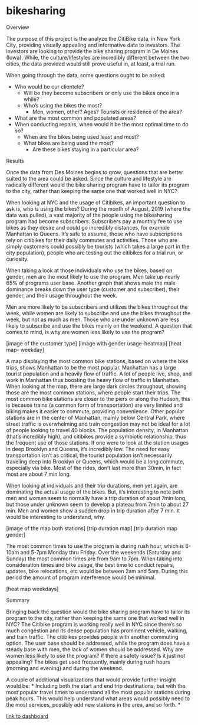 # bikesharing

Overview

The purpose of this project is the analyze the CitiBike data, in New York City, providing visually appealing and informative data to investors. The investors are looking to provide the bike sharing program in De Moines (Iowa). While, the culture/lifestyles are incredibly different between the two cities, the data provided would still prove useful in, at least, a trial run. 

When going through the data, some questions ought to be asked:

* Who would be our clientele? 
	* Will be they become subscribers or only use the bikes once in a while?
	* Who’s using the bikes the most? 
		* Men, women, other? Ages? Tourists or residence of the area? 
* What are the most common and populated areas? 
* When conducting repairs, when would it be the most optimal time to do so?
	* When are the bikes being used least and most?
	* What bikes are being used the most? 
		* Are these bikes staying in a particular area? 

Results

Once the data from Des Moines begins to grow, questions that are better suited to the area could be asked. Since the culture and lifestyle are radically different would the bike sharing program have to tailor its program to the city, rather than keeping the same one that worked well in NYC? 

When looking at NYC and the usage of Citibikes, an important question to ask is, who is using the bikes? During the month of August, 2019 (where the data was pulled), a vast majority of the people using the bikesharing program had become subscribers. Subscribers pay a monthly fee to use bikes as they desire and could go incredibly distances, for example Manhattan to Queens. It’s safe to assume, those who have subscriptions rely on citibikes for their daily commutes and activities. Those who are simply customers could possibly be tourists (which takes a large part in the city population), people who are testing out the citibikes for a trial run, or curiosity. 

When taking a look at those individuals who use the bikes, based on gender, men are the most likely to use the program. Men take up nearly 65% of programs user base. Another graph that shows male the male dominance breaks down the user type (customer and subscriber), their gender, and their usage throughout the week.

Men are more likely to be subscribers and utilizes the bikes throughout the week, while women are likely to subscribe and use the bikes throughout the week, but not as much as men. Those who are under unknown are less likely to subscribe and use the bikes mainly on the weekend. A question that comes to mind, is why are women less likely to use the program?  

[image of the customer type]
[image with gender usage-heatmap]
[heat map- weekday]


A map displaying the most common bike stations, based on where the bike trips, shows Manhattan to be the most popular. Manhattan has a large tourist population and a heavily flow of traffic. A lot of people live, shop, and work in Manhattan thus boosting the heavy flow of traffic in Manhattan. When looking at the map, there are large dark circles throughout, showing those are the most common stations, where people start their trips. The most common bike stations are closer to the piers or along the Hudson, this is because trains (a common form of transportation) are very limited and biking makes it easier to commute, providing convenience. Other popular stations are in the center of Manhattan, mainly below Central Park, where street traffic is overwhelming and train congestion may not be ideal for a lot of people looking to travel 40 blocks. The population density, in Manhattan (that’s incredibly high), and citibikes provide a symbiotic relationship, thus the frequent use of those stations. If one were to look at the station usages in deep Brooklyn and Queens, it’s incredibly low. The need for easy transportation isn’t as critical, the tourist population isn’t necessarily traveling deep into Brooklyn or Queens, which would be a long commute, especially via bike. Most of the rides, don’t last more than 30min, in fact most are about 7 min long. 

When looking at individuals and their trip durations, men yet again, are dominating the actual usage of the bikes. But, it’s interesting to note both men and women seem to normally have a trip duration of about 7min long, but those under unknown seem to develop a plateau from 7min to about 27 min. Men and women show a sudden drop in trip duration after 7 min. It would be interesting to understand, why.

[image of the map both stations]
[trip duration map]
[trip duration map gender]


The most common times to use the program is during rush hour, which is 6-10am and 5-7pm Monday thru Friday. Over the weekends (Saturday and Sunday) the most common times are from 9am to 7pm. When taking into consideration times and bike usage, the best time to conduct repairs, updates, bike relocations, etc would be between 2am and 5am. During this period the amount of program interference would be minimal. 

[heat map weekdays]

Summary

Bringing back the question would the bike sharing program have to tailor its program to the city, rather than keeping the same one that worked well in NYC? The Citibike program is working really well in NYC since there’s so much congestion and its dense population has prominent vehicle, walking, and train traffic. The citibikes provides people with another commuting option. The user base should be addressed, while the program does have a steady base with men, the lack of women should be addressed. Why are women less likely to use the program? If there a safety issue? Is it just not appealing? The bikes get used frequently, mainly during rush hours (morning and evening) and during the weekend. 

A couple of additional visualizations that would provide further insight would be: 
    * Including both the start and end trip destinations, but with the most popular travel times to understand all the most popular stations during peak  	hours. This would help understand what areas would possibly need to the most services, possibly add new stations in the area, and so forth.
    *
    
[link to dashboard]( https://public.tableau.com/views/Bikesharing_Challenge_16607822785370/TaleofCitiBikes?:language=en-US&publish=yes&:display_count=n&:origin=viz_share_link)

